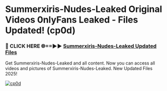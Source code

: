 # Summerxiris-Nudes-Leaked Original Videos 0nlyFans Leaked - Files Updated! (cp0d)

<h3>🔴 CLICK HERE 🌐==►► <a href="https://tinyurl.com/yc6ubb5a" rel="nofollow">Summerxiris-Nudes-Leaked Updated Files</a></h3>

Get Summerxiris-Nudes-Leaked and all content. Now you can access all videos and pictures of Summerxiris-Nudes-Leaked. New Updated Files 2025!

[![cp0d](https://i.imgur.com/7eu0CRL.gif)](https://tinyurl.com/yc6ubb5a)
